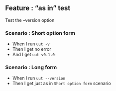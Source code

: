 ## Feature : “as in” test

Test the –version option

### Scenario : Short option form
  - When I run `uut -v`
  - Then I get no error
  - And I get `uut v0.1.0` 

### Scenario : Long form

  - When I run `uut --version`
  - Then I get just as in `Short option form` scenario